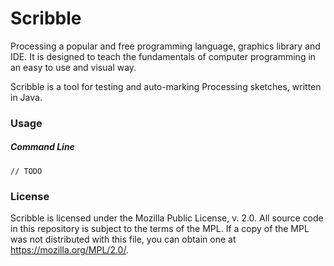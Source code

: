 # Scribble

Processing a popular and free programming language, graphics library and IDE. It is designed to teach the fundamentals
of computer programming in an easy to use and visual way.

Scribble is a tool for testing and auto-marking Processing sketches, written in Java.

### Usage

##### Command Line
`// TODO`

### License
Scribble is licensed under the Mozilla Public License, v. 2.0. All source code in this repository is subject to the
terms of the MPL. If a copy of the MPL was not distributed with this file, you can obtain one at 
https://mozilla.org/MPL/2.0/.